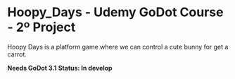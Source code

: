 # Hoopy_Days - Udemy GoDot Course - 2º Project
Hoopy Days is a platform game where we can control a cute bunny for get a carrot.

**Needs GoDot 3.1**
**Status: In develop**
